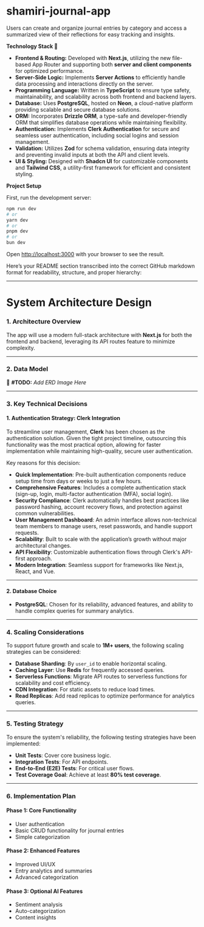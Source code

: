 # shamiri-journal-app
Users can create and organize journal entries by category and access a summarized view of their reflections for easy tracking and insights.


**Technology Stack 🚀**

- **Frontend & Routing:** Developed with **Next.js**, utilizing the new file-based App Router and supporting both **server and client components** for optimized performance.  
- **Server-Side Logic:** Implements **Server Actions** to efficiently handle data processing and interactions directly on the server.  
- **Programming Language:** Written in **TypeScript** to ensure type safety, maintainability, and scalability across both frontend and backend layers.  
- **Database:** Uses **PostgreSQL**, hosted on **Neon**, a cloud-native platform providing scalable and secure database solutions.  
- **ORM:** Incorporates **Drizzle ORM**, a type-safe and developer-friendly ORM that simplifies database operations while maintaining flexibility.  
- **Authentication:** Implements **Clerk Authentication** for secure and seamless user authentication, including social logins and session management.  
- **Validation:** Utilizes **Zod** for schema validation, ensuring data integrity and preventing invalid inputs at both the API and client levels.  
- **UI & Styling:** Designed with **Shadcn UI** for customizable components and **Tailwind CSS**, a utility-first framework for efficient and consistent styling.  

**Project Setup**

First, run the development server:

```bash
npm run dev
# or
yarn dev
# or
pnpm dev
# or
bun dev
```

Open [http://localhost:3000](http://localhost:3000) with your browser to see the result.


Here’s your README section transcribed into the correct GitHub markdown format for readability, structure, and proper hierarchy:

---

# **System Architecture Design**

### **1. Architecture Overview**  
The app will use a modern full-stack architecture with **Next.js** for both the frontend and backend, leveraging its API routes feature to minimize complexity.

---

### **2. Data Model**  
📌 **#TODO:** *Add ERD Image Here*  

---

### **3. Key Technical Decisions**  

#### **1. Authentication Strategy: Clerk Integration**  
To streamline user management, **Clerk** has been chosen as the authentication solution. Given the tight project timeline, outsourcing this functionality was the most practical option, allowing for faster implementation while maintaining high-quality, secure user authentication.  

Key reasons for this decision:  
- **Quick Implementation**: Pre-built authentication components reduce setup time from days or weeks to just a few hours.  
- **Comprehensive Features**: Includes a complete authentication stack (sign-up, login, multi-factor authentication (MFA), social login).  
- **Security Compliance**: Clerk automatically handles best practices like password hashing, account recovery flows, and protection against common vulnerabilities.  
- **User Management Dashboard**: An admin interface allows non-technical team members to manage users, reset passwords, and handle support requests.  
- **Scalability**: Built to scale with the application’s growth without major architectural changes.  
- **API Flexibility**: Customizable authentication flows through Clerk's API-first approach.  
- **Modern Integration**: Seamless support for frameworks like Next.js, React, and Vue.  

---

#### **2. Database Choice**  
- **PostgreSQL**: Chosen for its reliability, advanced features, and ability to handle complex queries for summary analytics.

---

### **4. Scaling Considerations**  
To support future growth and scale to **1M+ users**, the following scaling strategies can be considered:  
- **Database Sharding**: By `user_id` to enable horizontal scaling.  
- **Caching Layer**: Use **Redis** for frequently accessed queries.  
- **Serverless Functions**: Migrate API routes to serverless functions for scalability and cost efficiency.  
- **CDN Integration**: For static assets to reduce load times.  
- **Read Replicas**: Add read replicas to optimize performance for analytics queries.

---

### **5. Testing Strategy**  
To ensure the system's reliability, the following testing strategies have been implemented:  
- **Unit Tests**: Cover core business logic.  
- **Integration Tests**: For API endpoints.  
- **End-to-End (E2E) Tests**: For critical user flows.  
- **Test Coverage Goal**: Achieve at least **80% test coverage**.

---

### **6. Implementation Plan**  

#### **Phase 1: Core Functionality**  
- User authentication  
- Basic CRUD functionality for journal entries  
- Simple categorization  

#### **Phase 2: Enhanced Features**  
- Improved UI/UX  
- Entry analytics and summaries  
- Advanced categorization  

#### **Phase 3: Optional AI Features**  
- Sentiment analysis  
- Auto-categorization  
- Content insights  